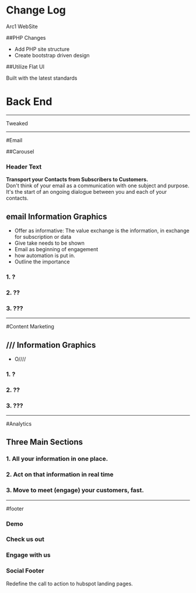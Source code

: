 # Change Log 
Arc1 WebSite

##PHP Changes

*	Add PHP site structure
*	Create bootstrap driven design

##Utilize Flat UI

Built with the latest standards	


# Back End
----
Tweaked



---
#Email

##Carousel

### Header Text

**Transport your Contacts from Subscribers to Customers.**	
Don't think of your email as a communication with one subject and purpose. It's the start of an ongoing dialogue between you and each of your contacts.



## email Information Graphics
*	Offer as informative: The value exchange is the information, in exchange for subscription or data
*	Give take needs to be shown
*	Email as beginning of engagement
*	how automation is put in.
*	Outline the importance 

### 1. ?
### 2. ??
### 3. ???

---
#Content Marketing

## /// Information Graphics
*	O////
### 1. ?
### 2. ??
### 3. ???

---
#Analytics

## Three Main Sections

### 1. All your information in one place.
### 2. Act on that information in real time
### 3. Move to meet (engage) your customers, fast.


---
#footer

### Demo

### Check us out

### Engage with us

### Social Footer

Redefine the call to action to hubspot landing pages. 


